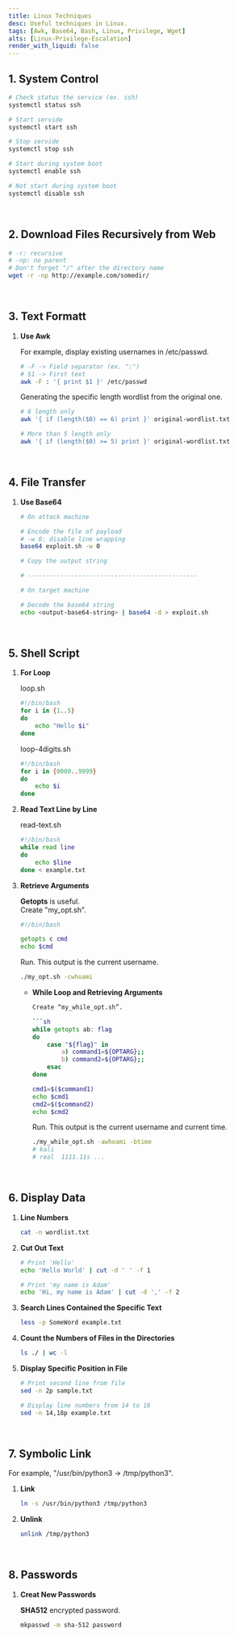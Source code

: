 ```yaml
---
title: Linux Techniques
desc: Useful techniques in Linux.
tags: [Awk, Base64, Bash, Linux, Privilege, Wget]
alts: [Linux-Privilege-Escalation]
render_with_liquid: false
---
```


## 1. System Control

```sh
# Check status the service (ex. ssh)
systemctl status ssh

# Start servide
systemctl start ssh

# Stop servide
systemctl stop ssh

# Start during system boot
systemctl enable ssh

# Not start during system boot
systemctl disable ssh
```

<br />

## 2. Download Files Recursively from Web

```sh
# -r: recursive
# -np: no parent
# Don't forget "/" after the directory name
wget -r -np http://example.com/somedir/
```

<br />

## 3. Text Formatt

1. **Use Awk**

    For example, display existing usernames in /etc/passwd.

    ```sh
    # -F -> Field separator (ex. ":")
    # $1 -> First text
    awk -F : '{ print $1 }' /etc/passwd
    ```

    Generating the specific length wordlist from the original one.

    ```sh
    # 6 length only 
    awk '{ if (length($0) == 6) print }' original-wordlist.txt

    # More than 5 length only
    awk '{ if (length($0) >= 5) print }' original-wordlist.txt
    ```

<br />

## 4. File Transfer

1. **Use Base64**

    ```sh
    # On attack machine

    # Encode the file of payload
    # -w 0: disable line wrapping
    base64 exploit.sh -w 0

    # Copy the output string

    # -----------------------------------------------

    # On target machine

    # Decode the base64 string
    echo <output-base64-string> | base64 -d > exploit.sh
    ```

<br />

## 5. Shell Script

1. **For Loop**

    loop.sh

    ```sh
    #!/bin/bash
    for i in {1..5}
    do
        echo "Hello $i"
    done
    ```

    loop-4digits.sh

    ```sh
    #!/bin/bash
    for i in {0000..9999}
    do
        echo $i
    done
    ```

2. **Read Text Line by Line**

    read-text.sh

    ```sh
    #!/bin/bash
    while read line
    do
        echo $line
    done < example.txt
    ```

3. **Retrieve Arguments**

    **Getopts** is useful.  
    Create "my_opt.sh".

    ```sh
    #!/bin/bash

    getopts c cmd
    echo $cmd
    ```

    Run. This output is the current username.

    ```sh
    ./my_opt.sh -cwhoami
    ```

    - **While Loop and Retrieving Arguments**

        ```sh
        Create “my_while_opt.sh”.

        ```sh
        while getopts ab: flag
        do
            case "${flag}" in
                a) command1=${OPTARG};;
                b) command2=${OPTARG};;
            esac
        done

        cmd1=$($command1)
        echo $cmd1
        cmd2=$($command2)
        echo $cmd2
        ```

        Run. This output is the current username and current time.

        ```sh
        ./my_while_opt.sh -awhoami -btime
        # kali
        # real  1111.11s ...
        ```

<br />

## 6. Display Data

1. **Line Numbers**

    ```sh
    cat -n wordlist.txt
    ```

2. **Cut Out Text**

    ```sh
    # Print 'Hello'
    echo 'Hello World' | cut -d ' ' -f 1

    # Print 'my name is Adam'
    echo 'Hi, my name is Adam' | cut -d ',' -f 2
    ```

3. **Search Lines Contained the Specific Text**

    ```sh
    less -p SomeWord example.txt
    ```

4. **Count the Numbers of Files in the Directories**

    ```sh
    ls ./ | wc -l
    ```

5. **Display Specific Position in File**

    ```sh
    # Print second line from file
    sed -n 2p sample.txt

    # Display line numbers from 14 to 18
    sed -n 14,18p example.txt
    ```

<br />

## 7. Symbolic Link

For example, "/usr/bin/python3 -> /tmp/python3".

1. **Link**

    ```sh
    ln -s /usr/bin/python3 /tmp/python3
    ```

2. **Unlink**

    ```sh
    unlink /tmp/python3
    ```

<br />

## 8. Passwords

1. **Creat New Passwords**

    **SHA512** encrypted password.

    ```sh
    mkpasswd -m sha-512 password
    ```